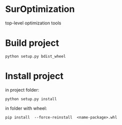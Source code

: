 # SurOptimization
top-level optimization tools


# Build project 

``` python setup.py bdist_wheel ```


# Install project

in project folder:

``` python setup.py install ```

in folder with wheel:

``` pip install  --force-reinstall  <name-package>.whl ```